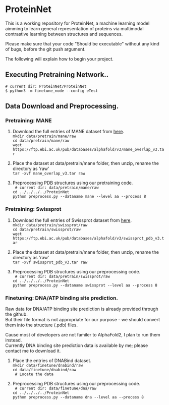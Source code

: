 # ProteinNet

This is a working repository for ProteinNet, a machine learning model aimming to learn general representation of proteins via multimodal contrastive learning between structures and sequences.

Please make sure that your code "Should be executable" without any kind of bugs, before the git push argument.

The following will explain how to begin your project.

## Executing Pretraining Network..
    # current dir: ProteinNet/ProteinNet
    $ python3 -m finetune_node --config eTest

## Data Download and Preprocessing.
### Pretraining: MANE
1. Download the full entries of MANE dataset from [here](https://alphafold.ebi.ac.uk/download#mane-section). <br>
    `mkdir data/pretrain/mane/raw`<br>
    `cd data/pretrain/mane/raw` <br>
    `wget https://ftp.ebi.ac.uk/pub/databases/alphafold/v3/mane_overlap_v3.tar`

2. Place the dataset at data/pretrain/mane folder, then unzip, rename the directory as 'raw' <br>
    `tar -xvf mane_overlap_v3.tar raw`

3. Preprocessing PDB structures using our pretraining code. <br>
    ` # current dir: data/pretrain/mane/raw`<br>
    `cd ../../../../ProteinNet`<br>
    `python preprocess.py --dataname mane --level aa --process 8`

### Pretraining: Swissprot
1. Download the full entries of Swissprot dataset from [here](https://alphafold.ebi.ac.uk/download#swissprot-section). <br>
    `mkdir data/pretrain/swissprot/raw`<br>
    `cd data/pretrain/swissprot/raw` <br>
    `wget https://ftp.ebi.ac.uk/pub/databases/alphafold/v3/swissprot_pdb_v3.tar`

2. Place the dataset at data/pretrain/mane folder, then unzip, rename the directory as 'raw' <br>
    `tar -xvf swissprot_pdb_v3.tar raw`

3. Preprocessing PDB structures using our preprocessing code. <br>
    ` # current dir: data/pretrain/swissprot/raw`<br>
    `cd ../../../../ProteinNet`<br>
    `python preprocess.py --dataname swissprot --level aa --process 8`

### Finetuning: DNA/ATP binding site prediction.
Raw data for DNA/ATP binding site prediction is already provided through the github.<br>
But their file format is not appropriate for our purpose - we should convert them into the structure (.pdb) files.

Cause most of developers are not familer to AlphaFold2, I plan to run them instead.<br> 
Currently DNA binding site prediction data is available by me; please contact me to download it.

1. Place the entries of DNABind dataset.<br>
    `mkdir data/finetune/dnabind/raw`<br>
    `cd data/finetune/dnabind/raw`<br>
    ` # Locate the data`

2. Preprocessing PDB structures using our preprocessing code. <br>
    ` # current dir: data/finetune/dna/raw`<br>
    `cd ../../../../ProteinNet`<br>
    `python preprocess.py --dataname dna --level aa --process 8`

